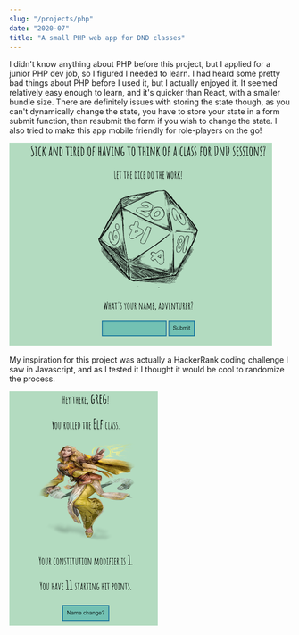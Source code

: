 ```yaml
---
slug: "/projects/php"
date: "2020-07"
title: "A small PHP web app for DND classes"
---
```


I didn't know anything about PHP before this project, but I applied for a junior PHP dev job, so I
figured I needed to learn. I had heard some pretty bad things about PHP before I used it, but I actually
enjoyed it. It seemed relatively easy enough to learn, and it's quicker than React, with a smaller bundle size.
There are definitely issues with storing the state though, as you can't dynamically change the state, you have to
store your state in a form submit function, then resubmit the form if you wish to change the state. I also tried to make this app mobile friendly for role-players on the go!

![php name page](../images/php-one.png)

My inspiration for this project was actually a HackerRank coding challenge I saw in Javascript, and as I tested it I thought
it would be cool to randomize the process.

![php class creation page](../images/php-two.png)
